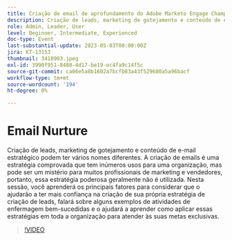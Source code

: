 ```yaml
---
title: Criação de email de aprofundamento do Adobe Marketo Engage Champion
description: Criação de leads, marketing de gotejamento e conteúdo de e-mail estratégico podem ter vários nomes diferentes. A criação de emails é uma estratégia comprovada que tem inúmeros usos para uma organização, mas pode ser um mistério para muitos profissionais de marketing e vendedores, portanto, essa estratégia poderosa geralmente não é utilizada. Nesta sessão, você aprenderá os principais fatores para considerar que o ajudarão a ter mais confiança na criação de sua própria estratégia de criação de leads, falará sobre alguns exemplos de atividades de enfermagem bem-sucedidas e o ajudará a aprender como aplicar essas estratégias em toda a organização para atender às suas metas exclusivas.
role: Admin, Leader, User
level: Beginner, Intermediate, Experienced
doc-type: Event
last-substantial-update: 2023-05-03T00:00:00Z
jira: KT-13153
thumbnail: 3418903.jpeg
exl-id: 3990f951-8480-4d17-be19-ec4fa9c14f5c
source-git-commit: ca06e5a8b1602a7bcfb83a43f529680a5a96bacf
workflow-type: tm+mt
source-wordcount: '194'
ht-degree: 0%

---
```


# Email Nurture

Criação de leads, marketing de gotejamento e conteúdo de e-mail estratégico podem ter vários nomes diferentes. A criação de emails é uma estratégia comprovada que tem inúmeros usos para uma organização, mas pode ser um mistério para muitos profissionais de marketing e vendedores, portanto, essa estratégia poderosa geralmente não é utilizada. Nesta sessão, você aprenderá os principais fatores para considerar que o ajudarão a ter mais confiança na criação de sua própria estratégia de criação de leads, falará sobre alguns exemplos de atividades de enfermagem bem-sucedidas e o ajudará a aprender como aplicar essas estratégias em toda a organização para atender às suas metas exclusivas.

>[!VIDEO](https://video.tv.adobe.com/v/3418903/?learn=on)
